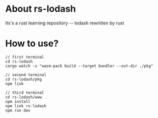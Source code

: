 # About rs-lodash
Its's a rust learning repository -- lodash rewritten by rust

# How to use?
```
// first terminal
cd rs-lodash
cargo watch -s "wasm-pack build --target bundler --out-dir ./pkg"

// second terminal
cd rs-lodash/pkg
npm link

// third terminal
cd rs-lodash/www
npm install
npm link rs-lodash
npm run dev

```
